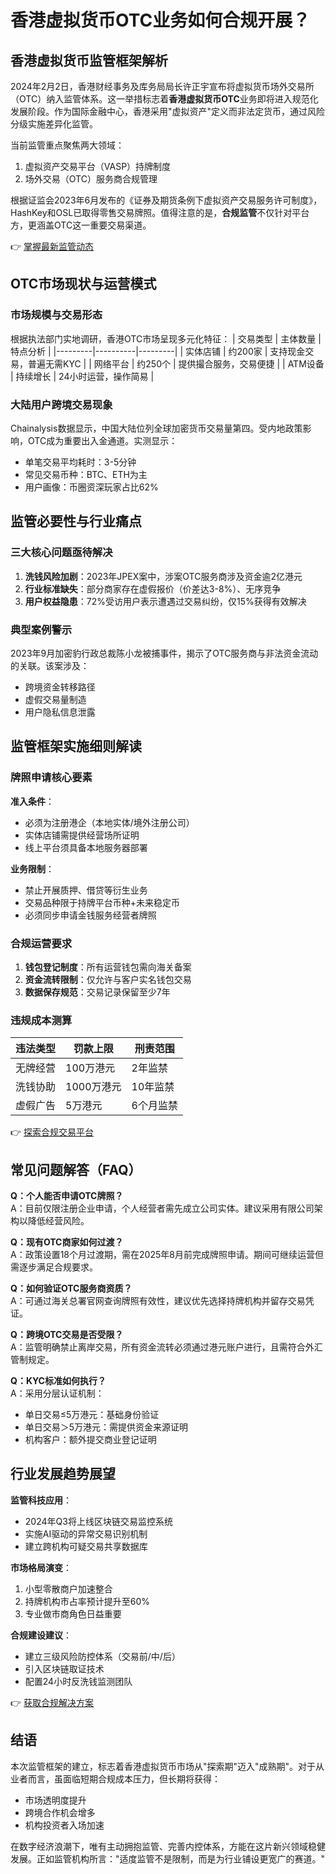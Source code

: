 # 香港虚拟货币OTC业务如何合规开展？

## 香港虚拟货币监管框架解析

2024年2月2日，香港财经事务及库务局局长许正宇宣布将虚拟货币场外交易所（OTC）纳入监管体系。这一举措标志着**香港虚拟货币OTC**业务即将进入规范化发展阶段。作为国际金融中心，香港采用"虚拟资产"定义而非法定货币，通过风险分级实施差异化监管。

当前监管重点聚焦两大领域：
1. 虚拟资产交易平台（VASP）持牌制度
2. 场外交易（OTC）服务商合规管理

根据证监会2023年6月发布的《证券及期货条例下虚拟资产交易服务许可制度》，HashKey和OSL已取得零售交易牌照。值得注意的是，**合规监管**不仅针对平台方，更涵盖OTC这一重要交易渠道。

👉 [掌握最新监管动态](https://bit.ly/okx_welcome)

## OTC市场现状与运营模式

### 市场规模与交易形态
根据执法部门实地调研，香港OTC市场呈现多元化特征：
| 交易类型 | 主体数量 | 特点分析 |
|---------|----------|---------|
| 实体店铺 | 约200家 | 支持现金交易，普遍无需KYC |
| 网络平台 | 约250个 | 提供撮合服务，交易便捷 |
| ATM设备 | 持续增长 | 24小时运营，操作简易 |

### 大陆用户跨境交易现象
Chainalysis数据显示，中国大陆位列全球加密货币交易量第四。受内地政策影响，OTC成为重要出入金通道。实测显示：
- 单笔交易平均耗时：3-5分钟
- 常见交易币种：BTC、ETH为主
- 用户画像：币圈资深玩家占比62%

## 监管必要性与行业痛点

### 三大核心问题亟待解决
1. **洗钱风险加剧**：2023年JPEX案中，涉案OTC服务商涉及资金逾2亿港元
2. **行业标准缺失**：部分商家存在虚假报价（价差达3-8%）、无序竞争
3. **用户权益隐患**：72%受访用户表示遭遇过交易纠纷，仅15%获得有效解决

### 典型案例警示
2023年9月加密豹行政总裁陈小龙被捕事件，揭示了OTC服务商与非法资金流动的关联。该案涉及：
- 跨境资金转移路径
- 虚假交易量制造
- 用户隐私信息泄露

## 监管框架实施细则解读

### 牌照申请核心要素
**准入条件**：
- 必须为注册港企（本地实体/境外注册公司）
- 实体店铺需提供经营场所证明
- 线上平台须具备本地服务器部署

**业务限制**：
- 禁止开展质押、借贷等衍生业务
- 交易品种限于持牌平台币种+未来稳定币
- 必须同步申请金钱服务经营者牌照

### 合规运营要求
1. **钱包登记制度**：所有运营钱包需向海关备案
2. **资金流转限制**：仅允许与客户实名钱包交易
3. **数据保存规范**：交易记录保留至少7年

### 违规成本测算
| 违法类型 | 罚款上限 | 刑责范围 |
|---------|----------|---------|
| 无牌经营 | 100万港元 | 2年监禁 |
| 洗钱协助 | 1000万港元 | 10年监禁 |
| 虚假广告 | 5万港元 | 6个月监禁 |

👉 [探索合规交易平台](https://bit.ly/okx_welcome)

## 常见问题解答（FAQ）

**Q：个人能否申请OTC牌照？**  
A：目前仅限注册企业申请，个人经营者需先成立公司实体。建议采用有限公司架构以降低经营风险。

**Q：现有OTC商家如何过渡？**  
A：政策设置18个月过渡期，需在2025年8月前完成牌照申请。期间可继续运营但需逐步满足合规要求。

**Q：如何验证OTC服务商资质？**  
A：可通过海关总署官网查询牌照有效性，建议优先选择持牌机构并留存交易凭证。

**Q：跨境OTC交易是否受限？**  
A：监管明确禁止离岸交易，所有资金流转必须通过港元账户进行，且需符合外汇管制规定。

**Q：KYC标准如何执行？**  
A：采用分层认证机制：
- 单日交易≤5万港元：基础身份验证
- 单日交易＞5万港元：需提供资金来源证明
- 机构客户：额外提交商业登记证明

## 行业发展趋势展望

**监管科技应用**：
- 2024年Q3将上线区块链交易监控系统
- 实施AI驱动的异常交易识别机制
- 建立跨机构可疑交易共享数据库

**市场格局演变**：
1. 小型零散商户加速整合
2. 持牌机构市占率预计提升至60%
3. 专业做市商角色日益重要

**合规建设建议**：
- 建立三级风险防控体系（交易前/中/后）
- 引入区块链取证技术
- 配置24小时反洗钱监测团队

👉 [获取合规解决方案](https://bit.ly/okx_welcome)

## 结语

本次监管框架的建立，标志着香港虚拟货币市场从"探索期"迈入"成熟期"。对于从业者而言，虽面临短期合规成本压力，但长期将获得：
- 市场透明度提升
- 跨境合作机会增多
- 机构投资者入场加速

在数字经济浪潮下，唯有主动拥抱监管、完善内控体系，方能在这片新兴领域稳健发展。正如监管机构所言："适度监管不是限制，而是为行业铺设更宽广的赛道。"